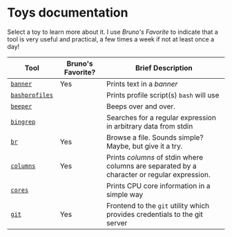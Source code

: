 # Toys documentation

Select a toy to learn more about it.  I use _Bruno's Favorite_ to indicate that a tool is very useful and practical, a few times a week if not at least once a day!

| Tool | Bruno's Favorite? | Brief Description |
| ---- | ----------------- | ----------------- |
| [`banner`](banner.md) | Yes | Prints text in a _banner_ |
| [`bashprofiles`](bashprofiles.md) | | Prints profile script(s) `bash` will use |
| [`beeper`](beeper.md) | | Beeps over and over. |
| [`bingrep`](bingrep.md) | | Searches for a regular expression in arbitrary data from stdin |
| [`br`](br.md) | Yes | Browse a file.  Sounds simple?  Maybe, but give it a try. |
| [`columns`](columns.md) | Yes | Prints _columns_ of stdin where columns are separated by a character or regular expression. |
| [`cores`](cores.md) | | Prints CPU core information in a simple way |
| [`git`](git.md) | Yes | Frontend to the `git` utility which provides credentials to the git server |
